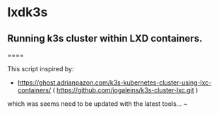 # lxdk3s

## Running k3s cluster within LXD containers.

====

This script inspired by:

* https://ghost.adrianpazon.com/k3s-kubernetes-cluster-using-lxc-containers/
  ( https://github.com/jogaleins/k3s-cluster-lxc.git )

which was seems need to be updated with the latest tools...
~                                                       
